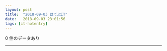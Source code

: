 ```yaml
---
layout: post
title:  "2018-09-03 はてぶIT"
date:   2018-09-03 23:01:56
tags: [it-hotentry]
---
```

0 件のデータあり

<hr>
